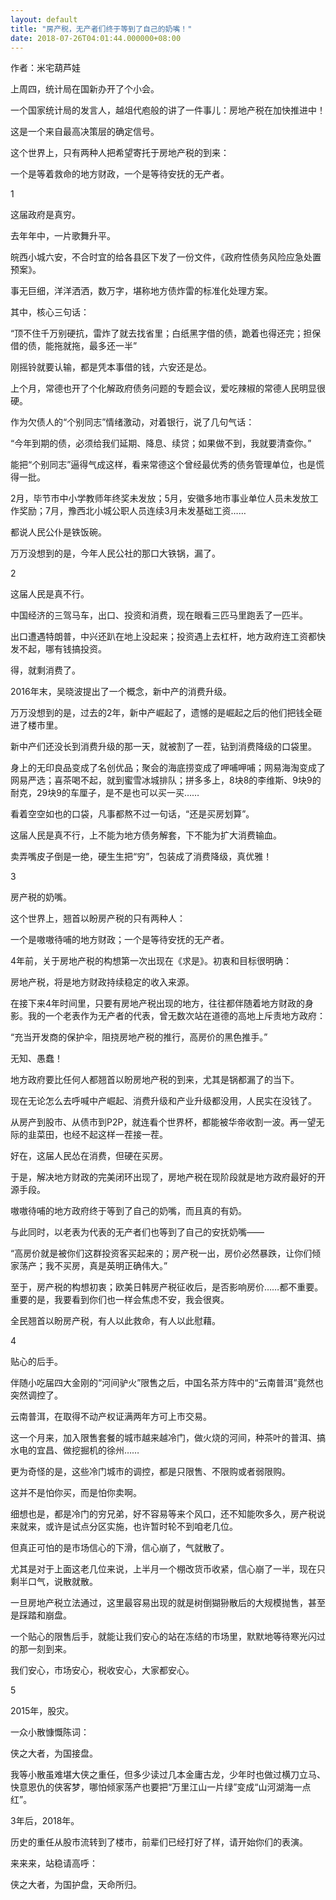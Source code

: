 ```yaml
---
layout: default
title: "房产税，无产者们终于等到了自己的奶嘴！"
date: 2018-07-26T04:01:44.000000+08:00
---
```


作者：米宅葫芦娃

上周四，统计局在国新办开了个小会。

一个国家统计局的发言人，越俎代庖般的讲了一件事儿：房地产税在加快推进中！

这是一个来自最高决策层的确定信号。

这个世界上，只有两种人把希望寄托于房地产税的到来：

一个是等着救命的地方财政，一个是等待安抚的无产者。

1

这届政府是真穷。

去年年中，一片歌舞升平。

皖西小城六安，不合时宜的给各县区下发了一份文件，《政府性债务风险应急处置预案》。

事无巨细，洋洋洒洒，数万字，堪称地方债炸雷的标准化处理方案。

其中，核心三句话：

“顶不住千万别硬抗，雷炸了就去找省里；白纸黑字借的债，跪着也得还完；担保借的债，能拖就拖，最多还一半”

刚摇铃就要认输，都是凭本事借的钱，六安还是怂。

上个月，常德也开了个化解政府债务问题的专题会议，爱吃辣椒的常德人民明显很硬。

作为欠债人的“个别同志”情绪激动，对着银行，说了几句气话：

“今年到期的债，必须给我们延期、降息、续贷；如果做不到，我就要清查你。”

能把“个别同志”逼得气成这样，看来常德这个曾经最优秀的债务管理单位，也是慌得一批。

2月，毕节市中小学教师年终奖未发放；5月，安徽多地市事业单位人员未发放工作奖励；7月，豫西北小城公职人员连续3月未发基础工资……

都说人民公仆是铁饭碗。

万万没想到的是，今年人民公社的那口大铁锅，漏了。

2

这届人民是真不行。

中国经济的三驾马车，出口、投资和消费，现在眼看三匹马里跑丢了一匹半。

出口遭遇特朗普，中兴还趴在地上没起来；投资遇上去杠杆，地方政府连工资都快发不起，哪有钱搞投资。

得，就剩消费了。

2016年末，吴晓波提出了一个概念，新中产的消费升级。

万万没想到的是，过去的2年，新中产崛起了，遗憾的是崛起之后的他们把钱全砸进了楼市里。

新中产们还没长到消费升级的那一天，就被割了一茬，钻到消费降级的口袋里。

身上的无印良品变成了名创优品；聚会的海底捞变成了呷哺呷哺；网易海淘变成了网易严选；喜茶喝不起，就到蜜雪冰城排队；拼多多上，8块8的李维斯、9块9的耐克，29块9的车厘子，是不是也可以买一买……

看着空空如也的口袋，凡事都熬不过一句话，“还是买房划算”。

这届人民是真不行，上不能为地方债务解套，下不能为扩大消费输血。

卖弄嘴皮子倒是一绝，硬生生把“穷”，包装成了消费降级，真优雅！

3

房产税的奶嘴。

这个世界上，翘首以盼房产税的只有两种人：

一个是嗷嗷待哺的地方财政；一个是等待安抚的无产者。

4年前，关于房地产税的构想第一次出现在《求是》。初衷和目标很明确：

房地产税，将是地方财政持续稳定的收入来源。

在接下来4年时间里，只要有房地产税出现的地方，往往都伴随着地方财政的身影。我的一个老表作为无产者的代表，曾无数次站在道德的高地上斥责地方政府：

“充当开发商的保护伞，阻挠房地产税的推行，高房价的黑色推手。”

无知、愚蠢！

地方政府要比任何人都翘首以盼房地产税的到来，尤其是锅都漏了的当下。

现在无论怎么去呼喊中产崛起、消费升级和产业升级都没用，人民实在没钱了。

从房产到股市、从债市到P2P，就连看个世界杯，都能被华帝收割一波。再一望无际的韭菜田，也经不起这样一茬接一茬。

好在，这届人民怂在消费，但硬在买房。

于是，解决地方财政的完美闭环出现了，房地产税在现阶段就是地方政府最好的开源手段。

嗷嗷待哺的地方政府终于等到了自己的奶嘴，而且真的有奶。

与此同时，以老表为代表的无产者们也等到了自己的安抚奶嘴——

“高房价就是被你们这群投资客买起来的；房产税一出，房价必然暴跌，让你们倾家荡产；我不买房，真是英明正确伟大。”

至于，房产税的构想初衷；欧美日韩房产税征收后，是否影响房价……都不重要。重要的是，我要看到你们也一样会焦虑不安，我会很爽。

全民翘首以盼房产税，有人以此救命，有人以此慰藉。

4

贴心的后手。

伴随小吃届四大金刚的“河间驴火”限售之后，中国名茶方阵中的“云南普洱”竟然也突然调控了。

云南普洱，在取得不动产权证满两年方可上市交易。

这一个月来，加入限售套餐的城市越来越冷门，做火烧的河间，种茶叶的普洱、搞水电的宜昌、做挖掘机的徐州……

更为奇怪的是，这些冷门城市的调控，都是只限售、不限购或者弱限购。

这并不是怕你买，而是怕你卖啊。

细想也是，都是冷门的穷兄弟，好不容易等来个风口，还不知能吹多久，房产税说来就来，或许是试点分区实施，也许暂时轮不到咱老几位。

但真正可怕的是市场信心的下滑，信心崩了，气就散了。

尤其是对于上面这老几位来说，上半月一个棚改货币收紧，信心崩了一半，现在只剩半口气，说散就散。

一旦房地产税立法通过，这里最容易出现的就是树倒猢狲散后的大规模抛售，甚至是踩踏和崩盘。

一个贴心的限售后手，就能让我们安心的站在冻结的市场里，默默地等待寒光闪过的那一刻到来。

我们安心，市场安心，税收安心，大家都安心。

5

2015年，股灾。

一众小散慷慨陈词：

侠之大者，为国接盘。

我等小散虽难堪大侠之重任，但多少读过几本金庸古龙，少年时也做过横刀立马、快意恩仇的侠客梦，哪怕倾家荡产也要把“万里江山一片绿”变成“山河湖海一点红”。

3年后，2018年。

历史的重任从股市流转到了楼市，前辈们已经打好了样，请开始你们的表演。

来来来，站稳请高呼：

侠之大者，为国护盘，天命所归。


